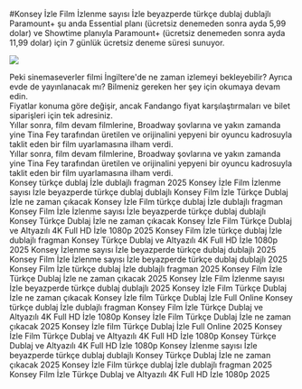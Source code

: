 #Konsey İzle Film İzlenme sayısı İzle beyazperde türkçe dublaj dublajlı  
Paramount+ şu anda Essential planı (ücretsiz denemeden sonra ayda 5,99 dolar) ve Showtime planıyla Paramount+ (ücretsiz denemeden sonra ayda 11,99 dolar) için 7 günlük ücretsiz deneme süresi sunuyor.  
  
[![](https://i.imgur.com/qSNzIqt.png)](https://movie.rssnews.media/LBlILlV.php)  
  
Peki sinemaseverler filmi İngiltere'de ne zaman izlemeyi bekleyebilir? Ayrıca evde de yayınlanacak mı? Bilmeniz gereken her şey için okumaya devam edin.  
Fiyatlar konuma göre değişir, ancak Fandango fiyat karşılaştırmaları ve bilet siparişleri için tek adresiniz.  
Yıllar sonra, film devam filmlerine, Broadway şovlarına ve yakın zamanda yine Tina Fey tarafından üretilen ve orijinalini yepyeni bir oyuncu kadrosuyla taklit eden bir film uyarlamasına ilham verdi.  
Yıllar sonra, film devam filmlerine, Broadway şovlarına ve yakın zamanda yine Tina Fey tarafından üretilen ve orijinalini yepyeni bir oyuncu kadrosuyla taklit eden bir film uyarlamasına ilham verdi.  
Konsey türkçe dublaj İzle dublajlı fragman 2025
Konsey İzle Film İzlenme sayısı İzle beyazperde türkçe dublaj dublajlı
Konsey Film İzle Türkçe Dublaj İzle ne zaman çıkacak
Konsey İzle Film türkçe dublaj İzle dublajlı fragman
Konsey Film İzle İzlenme sayısı İzle beyazperde türkçe dublaj dublajlı
Konsey Türkçe Dublaj İzle ne zaman çıkacak
Konsey İzle Film Türkçe Dublaj ve Altyazılı 4K Full HD İzle 1080p 2025
Konsey Film İzle türkçe dublaj İzle dublajlı fragman
Konsey Türkçe Dublaj ve Altyazılı 4K Full HD İzle 1080p 2025
Konsey İzlenme sayısı İzle beyazperde türkçe dublaj dublajlı 2025
Konsey Film İzle İzlenme sayısı İzle beyazperde türkçe dublaj dublajlı 2025
Konsey Film İzle türkçe dublaj İzle dublajlı fragman 2025
Konsey Film İzle Türkçe Dublaj İzle ne zaman çıkacak 2025
Konsey İzle Film İzlenme sayısı İzle beyazperde türkçe dublaj dublajlı 2025
Konsey İzle Film Türkçe Dublaj İzle ne zaman çıkacak
Konsey İzle film Türkçe Dublaj İzle Full Online
Konsey türkçe dublaj İzle dublajlı fragman
Konsey Film İzle Türkçe Dublaj ve Altyazılı 4K Full HD İzle 1080p
Konsey İzle Film Türkçe Dublaj İzle ne zaman çıkacak 2025
Konsey İzle film Türkçe Dublaj İzle Full Online 2025
Konsey İzle Film Türkçe Dublaj ve Altyazılı 4K Full HD İzle 1080p
Konsey Türkçe Dublaj ve Altyazılı 4K Full HD İzle 1080p
Konsey İzlenme sayısı İzle beyazperde türkçe dublaj dublajlı
Konsey Türkçe Dublaj İzle ne zaman çıkacak 2025
Konsey İzle Film türkçe dublaj İzle dublajlı fragman 2025
Konsey Film İzle Türkçe Dublaj ve Altyazılı 4K Full HD İzle 1080p 2025